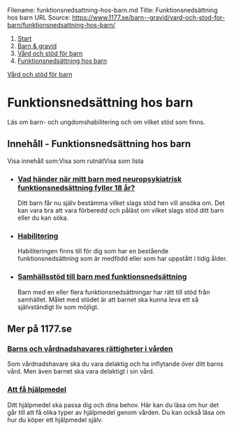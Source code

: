 Filename: funktionsnedsattning-hos-barn.md
Title: Funktionsnedsättning hos barn
URL Source: https://www.1177.se/barn--gravid/vard-och-stod-for-barn/funktionsnedsattning-hos-barn/

1.  [Start](https://www.1177.se/)
2.  [Barn & gravid](https://www.1177.se/barn--gravid/)
3.  [Vård och stöd för barn](https://www.1177.se/barn--gravid/vard-och-stod-for-barn/)
4.  [Funktionsnedsättning hos barn](https://www.1177.se/barn--gravid/vard-och-stod-for-barn/funktionsnedsattning-hos-barn/)

[Vård och stöd för barn](https://www.1177.se/barn--gravid/vard-och-stod-for-barn/)

Funktionsnedsättning hos barn
=============================

Läs om barn- och ungdomshabilitering och om vilket stöd som finns.

Innehåll - Funktionsnedsättning hos barn
----------------------------------------

Visa innehåll som:Visa som rutnätVisa som lista

*   ### [Vad händer när mitt barn med neuropsykiatrisk funktionsnedsättning fyller 18 år?](https://www.1177.se/barn--gravid/vard-och-stod-for-barn/funktionsnedsattning-hos-barn/vad-hander-nar-mitt-barn-med-neuropsykiatrisk-funktionsnedsattning-fyller-18-ar/)
    
    Ditt barn får nu själv bestämma vilket slags stöd hen vill ansöka om. Det kan vara bra att vara förberedd och påläst om vilket slags stöd ditt barn eller du kan söka.
    
*   ### [Habilitering](https://www.1177.se/barn--gravid/vard-och-stod-for-barn/funktionsnedsattning-hos-barn/habilitering/)
    
    Habiliteringen finns till för dig som har en bestående funktionsnedsättning som är medfödd eller som har uppstått i tidig ålder.
    
*   ### [Samhällsstöd till barn med funktionsnedsättning](https://www.1177.se/barn--gravid/vard-och-stod-for-barn/funktionsnedsattning-hos-barn/samhallsstod-till-barn-med-funktionsnedsattning/)
    
    Barn med en eller flera funktionsnedsättningar har rätt till stöd från samhället. Målet med stödet är att barnet ska kunna leva ett så självständigt liv som möjligt.
    

Mer på 1177.se
--------------

### [Barns och vårdnadshavares rättigheter i vården](https://www.1177.se/sa-fungerar-varden/var-med-och-bestam-om-din-vard/barns-och-vardnadshavares-rattigheter-i-varden/)

Som vårdnadshavare ska du vara delaktig och ha inflytande över ditt barns vård. Men även barnet ska vara delaktigt i sin vård.

### [Att få hjälpmedel](https://www.1177.se/undersokning-behandling/hjalpmedel/sa-far-du-ett-hjalpmedel/)

Ditt hjälpmedel ska passa dig och dina behov. Här kan du läsa om hur det går till att få olika typer av hjälpmedel genom vården. Du kan också läsa om hur du köper ett hjälpmedel själv.
